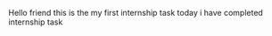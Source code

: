 Hello friend this is the my first internship task
today i have completed internship task  
   
       
  
   
        
   
